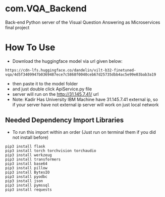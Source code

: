 # com.VQA_Backend
Back-end Python server of the Visual Question Answering as Microservices final project


# How To Use

* Download the huggingface model via url given below:
```
https://cdn-lfs.huggingface.co/dandelin/vilt-b32-finetuned-vqa/4d5f3409947b0369487ece7c5868f0040ceb67d25735dbb4ac5e99e03bab3a19
```
* then paste it to the model folder 
* and just double click ApiService.py file
* server will run on the http://31.145.7.41/ url
* Note: Kadir Has University IBM Machine have 31.145.7.41 external ip, so if your server have not external ip server will work on just local network

## Needed Dependency Import Libraries

* To run this import within an order (Just run on terminal them if you did not install before)

```
pip3 install flask
pip3 install torch torchvision torchaudio
pip3 install werkzeug
pip3 install transformers
pip3 install base64
pip3 install pillow
pip3 install BytesIO
pip3 install pyodbc
pip3 install json
pip3 install pymssql
pip3 install requests 
```
